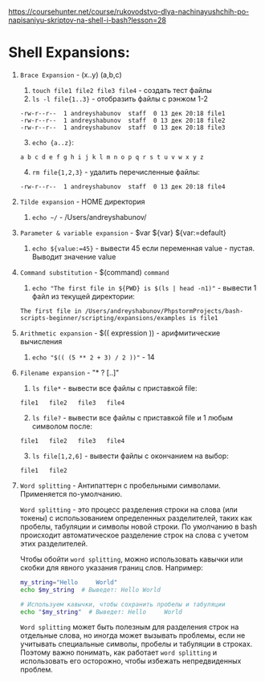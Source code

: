 https://coursehunter.net/course/rukovodstvo-dlya-nachinayushchih-po-napisaniyu-skriptov-na-shell-i-bash?lesson=28

# Shell Expansions:

1. `Brace Expansion` - (x..y) (a,b,c)
    1. `touch file1 file2 file3 file4` - создать тест файлы
    2. `ls -l file{1..3}` - отобразить файлы с рэнжом 1-2
    ```
    -rw-r--r--  1 andreyshabunov  staff  0 13 дек 20:18 file1
    -rw-r--r--  1 andreyshabunov  staff  0 13 дек 20:18 file2
    -rw-r--r--  1 andreyshabunov  staff  0 13 дек 20:18 file3
    ```
    3. `echo {a..z}`:
    ```
    a b c d e f g h i j k l m n o p q r s t u v w x y z
    ```
    4. `rm file{1,2,3}` - удалить перечисленные файлы:
    ```
    -rw-r--r--  1 andreyshabunov  staff  0 13 дек 20:18 file4
    ```
2. `Tilde expansion` - HOME директория
    1. `echo ~/` - /Users/andreyshabunov/
3. `Parameter & variable expansion` - $var ${var} ${var:=default}
    1. `echo ${value:=45}` - вывести 45 если переменная value - пустая. Выводит значение value
4. `Command substitution` - $(command) `command`
    1. `echo "The first file in ${PWD} is $(ls | head -n1)"` - вывести 1 файл из текущей директории:
    ```
    The first file in /Users/andreyshabunov/PhpstormProjects/bash-scripts-beginner/scripting/expansions/examples is file1
    ```
5. `Arithmetic expansion` - $(( expression )) - арифмитические вычисления
    1. `echo "$(( (5 ** 2 + 3) / 2 ))"` - 14
6. `Filename expansion` - "* ? [..]"
    1. `ls file*` - вывести все файлы с приставкой file:
    ```
    file1   file2   file3   file4
    ```
    2. `ls file?` - вывести все файлы с приставкой file и 1 любым символом после:
    ```
    file1   file2   file3   file4
    ```
    3. `ls file[1,2,6]` - вывести файлы с окончанием на выбор:
    ```
    file1   file2
    ```
7. `Word splitting` - <space><tab><newline>
    Антипаттерн с пробельными символами. Применяется по-умолчанию.

    `Word splitting` - это процесс разделения строки на слова (или токены) с использованием определенных разделителей, таких как пробелы, табуляции и символы новой строки. По умолчанию в bash происходит автоматическое разделение строк на слова с учетом этих разделителей.

    Чтобы обойти `word splitting`, можно использовать кавычки или скобки для явного указания границ слов. Например:
    ```bash
    my_string="Hello     World"
    echo $my_string  # Выведет: Hello World

    # Используем кавычки, чтобы сохранить пробелы и табуляции
    echo "$my_string"  # Выведет: Hello     World
    ```

    `Word splitting` может быть полезным для разделения строк на отдельные слова, но иногда может вызывать проблемы, если не учитывать специальные символы, пробелы и табуляции в строках. Поэтому важно понимать, как работает `word splitting` и использовать его осторожно, чтобы избежать непредвиденных проблем.